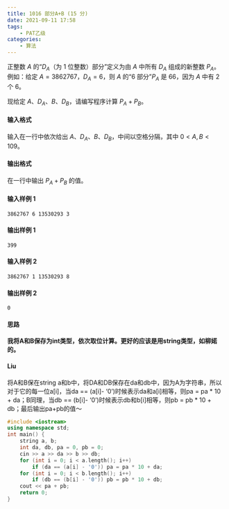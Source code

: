 ```yaml
---
title: 1016 部分A+B (15 分)
date: 2021-09-11 17:58
tags:
    - PAT乙级
categories:
    - 算法
---
```

正整数 $A$ 的“$D_A$（为 1 位整数）部分”定义为由 $A$ 中所有 $D_A$ 组成的新整数 $P_A$。例如：给定 $A=3862767$，$D_A=6$，则 $A$ 的“6 部分”$P_A$ 是 66，因为 $A$ 中有 2 个 6。

现给定 $A$、$D_A$、$B$、$D_B$，请编写程序计算 $P_A+P_B$。
#### 输入格式

输入在一行中依次给出 $A$、$D_A$、$B$、$D_B$，中间以空格分隔，其中 $0<A,B<109$。

#### 输出格式

在一行中输出 $P_A+P_B$ 的值。

#### 输入样例 1

```in
3862767 6 13530293 3
```

#### 输出样例 1

```out
399
```

#### 输入样例 2

```in
3862767 1 13530293 8
```

#### 输出样例 2

```out
0
```

#### 思路

**我将A和B保存为int类型，依次取位计算。更好的应该是用string类型，如柳婼的。**

#### Liu

将A和B保在string a和b中，将DA和DB保存在da和db中，因为A为字符串，所以对于它的每一位a[i]，当da == (a[i]- ‘0’)时候表示da和a[i]相等，则pa = pa \* 10 + da；B同理，当db == (b[i]- ‘0’)时候表示db和b[i]相等，则pb = pb \* 10 + db；最后输出pa+pb的值～

```c++
#include <iostream>
using namespace std;
int main() {
    string a, b;
    int da, db, pa = 0, pb = 0;
    cin >> a >> da >> b >> db;
    for (int i = 0; i < a.length(); i++)
        if (da == (a[i] - '0')) pa = pa * 10 + da;
    for (int i = 0; i < b.length(); i++)
        if (db == (b[i] - '0')) pb = pb * 10 + db;
    cout << pa + pb;
    return 0;
}
```

